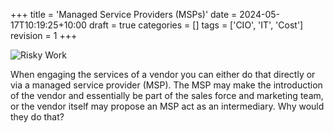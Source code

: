+++
title = 'Managed Service Providers (MSPs)'
date = 2024-05-17T10:19:25+10:00
draft = true
categories = []
tags = ['CIO', 'IT', 'Cost']
revision = 1
+++

![Risky Work](https://toobstar.github.io/images/caveman_shark2.jpg)

When engaging the services of a vendor you can either do that directly or via a managed service provider (MSP).  The MSP may make the introduction of the vendor and essentially be part of the sales force and marketing team, or the vendor itself may propose an MSP act as an intermediary.  Why would they do that?
